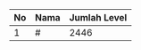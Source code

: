 | No | Nama            | Jumlah Level |
|----|-----------------|--------------|
| 1  | #    |    2446        |
